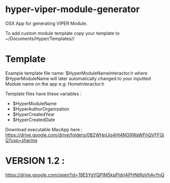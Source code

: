 # hyper-viper-module-generator
OSX App for generating VIPER Module.

To add custom module template copy your template to ~/Documents/Hyper/Templates/<YOUR MODULE TEMPLATE>/

Template
========

Example template file name: $HyperModuleNameInteractor.h
where $HyperModuleName will later automatically changed to your inputted Module name on the app e.g: HomeInteractor.h

Template files have these variables :

- $HyperModuleName
- $HyperAuthorOrganization
- $HyperCreatedYear
- $HyperCreatedDate

Download executable MacApp here : https://drive.google.com/drive/folders/0B2WHpUjs4HI4NG9WaWFhQVFFQjQ?usp=sharing

VERSION 1.2 :
========
https://drive.google.com/open?id=19E5YgYQPIM5kpPIdrjAPHNtRqVhAvYnQ


